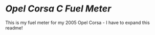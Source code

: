 # _Opel Corsa C Fuel Meter_
This is my fuel meter for my 2005 Opel Corsa - I have to expand this readme!